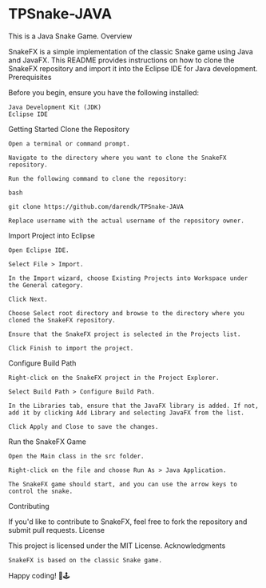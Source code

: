 # TPSnake-JAVA
This is a Java Snake Game.
Overview

SnakeFX is a simple implementation of the classic Snake game using Java and JavaFX. This README provides instructions on how to clone the SnakeFX repository and import it into the Eclipse IDE for Java development.
Prerequisites

Before you begin, ensure you have the following installed:

    Java Development Kit (JDK)
    Eclipse IDE

Getting Started
Clone the Repository

    Open a terminal or command prompt.

    Navigate to the directory where you want to clone the SnakeFX repository.

    Run the following command to clone the repository:

    bash

    git clone https://github.com/darendk/TPSnake-JAVA

    Replace username with the actual username of the repository owner.

Import Project into Eclipse

    Open Eclipse IDE.

    Select File > Import.

    In the Import wizard, choose Existing Projects into Workspace under the General category.

    Click Next.

    Choose Select root directory and browse to the directory where you cloned the SnakeFX repository.

    Ensure that the SnakeFX project is selected in the Projects list.

    Click Finish to import the project.

Configure Build Path

    Right-click on the SnakeFX project in the Project Explorer.

    Select Build Path > Configure Build Path.

    In the Libraries tab, ensure that the JavaFX library is added. If not, add it by clicking Add Library and selecting JavaFX from the list.

    Click Apply and Close to save the changes.

Run the SnakeFX Game

    Open the Main class in the src folder.

    Right-click on the file and choose Run As > Java Application.

    The SnakeFX game should start, and you can use the arrow keys to control the snake.

Contributing

If you'd like to contribute to SnakeFX, feel free to fork the repository and submit pull requests.
License

This project is licensed under the MIT License.
Acknowledgments

    SnakeFX is based on the classic Snake game.

Happy coding! 🐍🕹️

